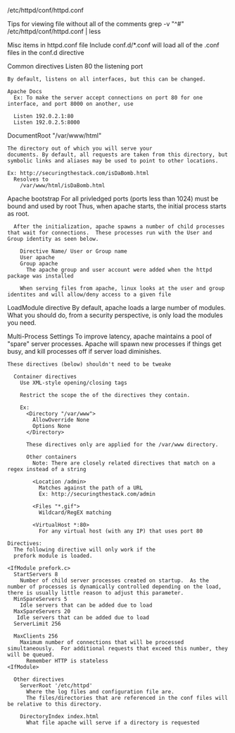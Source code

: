 /etc/httpd/conf/httpd.conf

Tips for viewing file without all of the comments
grep -v "^#" /etc/httpd/conf/httpd.conf | less

Misc items in httpd.conf file
  Include conf.d/*.conf
    will load all of the .conf files in the conf.d directive

Common directives
  Listen 80
    the listening port

    By default, listens on all interfaces, but this can be changed.

    Apache Docs
      Ex: To make the server accept connections on port 80 for one interface, and port 8000 on another, use

      Listen 192.0.2.1:80
      Listen 192.0.2.5:8000

  DocumentRoot "/var/www/html"

    The directory out of which you will serve your
    documents. By default, all requests are taken from this directory, but symbolic links and aliases may be used to point to other locations.

    Ex: http://securingthestack.com/isDaBomb.html
      Resolves to
        /var/www/html/isDaBomb.html

  Apache bootstrap
    For all privledged ports (ports less than 1024) must be bound and used by root
      Thus, when apache starts, the initial process starts as root.

      After the initialization, apache spawns a number of child processes that wait for connections.  These processes run with the User and Group identity as seen below.

        Directive Name/ User or Group name
        User apache
        Group apache
          The apache group and user account were added when the httpd package was installed

        When serving files from apache, linux looks at the user and group identites and will allow/deny access to a given file

  LoadModule directive
    By default, apache loads a large number of modules.  What you should do, from a security perspective, is only load the modules you need.

  Multi-Process Settings
    To improve latency, apache maintains a pool of "spare" server processes.  Apache will spawn new processes if things get busy, and kill processes off if server load diminishes.

    These directives (below) shouldn't need to be tweake

      Container directives
        Use XML-style opening/closing tags

        Restrict the scope the of the directives they contain.

        Ex:
          <Directory "/var/www">
            AllowOverride None
            Options None
          </Directory>

          These directives only are applied for the /var/www directory.

          Other containers
            Note: There are closely related directives that match on a regex instead of a string
            
            <Location /admin>
              Matches against the path of a URL
              Ex: http://securingthestack.com/admin

            <Files "*.gif">
              Wildcard/RegEX matching

            <VirtualHost *:80>
              For any virtual host (with any IP) that uses port 80

    Directives:
      The following directive will only work if the 
      prefork module is loaded.
    
    <IfModule prefork.c>
      StartServers 8
        Number of child server processes created on startup.  As the number of processes is dynamically controlled depending on the load, there is usually little reason to adjust this parameter.
      MinSpareServers 5
        Idle servers that can be added due to load
      MaxSpareServers 20
       Idle servers that can be added due to load
      ServerLimit 256

      MaxClients 256
        Maximum number of connections that will be processed simultaneously.  For additional requests that exceed this number, they will be queued.
          Remember HTTP is stateless
    <IfModule>

      Other directives
        ServerRoot '/etc/httpd'
          Where the log files and configuration file are.
          The files/directories that are referenced in the conf files will be relative to this directory.

        DirectoryIndex index.html
          What file apache will serve if a directory is requested
